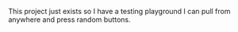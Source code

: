 This project just exists so I have a testing playground I can pull from anywhere and press random buttons.
